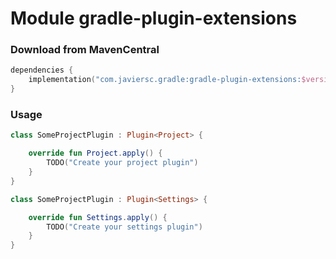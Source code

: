 # Module gradle-plugin-extensions

### Download from MavenCentral

```kotlin
dependencies {
    implementation("com.javiersc.gradle:gradle-plugin-extensions:$version")
}
```

### Usage

```kotlin
class SomeProjectPlugin : Plugin<Project> {

    override fun Project.apply() {
        TODO("Create your project plugin")
    }
}
```

```kotlin
class SomeProjectPlugin : Plugin<Settings> {

    override fun Settings.apply() {
        TODO("Create your settings plugin")
    }
}
```
